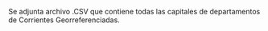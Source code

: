 Se adjunta archivo .CSV que contiene todas las capitales de departamentos de Corrientes Georreferenciadas.
